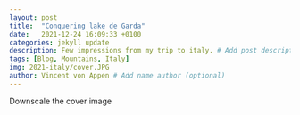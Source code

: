 ```yaml
---
layout: post
title:  "Conquering lake de Garda"
date:   2021-12-24 16:09:33 +0100
categories: jekyll update
description: Few impressions from my trip to italy. # Add post description 
tags: [Blog, Mountains, Italy]
img: 2021-italy/cover.JPG
author: Vincent von Appen # Add name author (optional)
---
```


Downscale the cover image